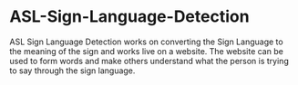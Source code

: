 # ASL-Sign-Language-Detection
ASL Sign Language Detection works on converting the Sign Language to the meaning of the sign and works live on a website. The website can be used to form words and make others understand what the person is trying to say through the sign language.
